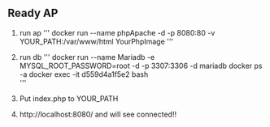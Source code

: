 ## Ready AP
1. run ap
'''
docker run --name phpApache -d -p 8080:80 -v YOUR_PATH:/var/www/html YourPhpImage
'''

2. run db
'''
docker run --name Mariadb -e MYSQL_ROOT_PASSWORD=root -d -p 3307:3306 -d  mariadb
docker ps -a
docker exec -it d559d4a1f5e2 bash  
'''


3. Put index.php to YOUR_PATH

4. http://localhost:8080/ and will see connected!!